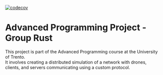 [![codecov](https://codecov.io/gh/LuigiMiazzo17/unitn-advancedProgramming-WGL_2024-rust/branch/master/graph/badge.svg?token=FLZ8SBSZ7U)](https://codecov.io/gh/LuigiMiazzo17/unitn-advancedProgramming-WGL_2024-rust)

# Advanced Programming Project - Group Rust

This project is part of the Advanced Programming course at the University of Trento.\
It involves creating a distributed simulation of a network with drones, clients, and servers communicating using a custom protocol.
